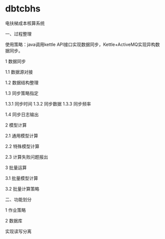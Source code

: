 # dbtcbhs
电扶梯成本核算系统

一、过程整理

使用策略：java调用kettle API接口实现数据同步，Kettle+ActiveMQ实现异构数据同步。

1 数据同步

1.1 数据源对接

1.2 数据结构整理

1.3 同步策略指定

1.3.1 同步时间
1.3.2 同步数据
1.3.3 同步频率

1.4 同步日志输出

2 模型计算

2.1 通用模型计算

2.2 特殊模型计算

2.3 计算失败问题报出


3 批量运算

3.1 批量模型计算

3.2 批量计算策略


二、功能划分

1 作业策略

2 数据库

实现读写分离
